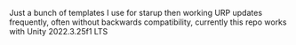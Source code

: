 Just a bunch of templates I use for starup then working
URP updates frequently, often without backwards compatibility, currently this repo works with Unity 2022.3.25f1 LTS
